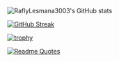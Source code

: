 <p align="center">

![RaflyLesmana3003's GitHub stats](https://github-readme-stats.vercel.app/api?username=RaflyLesmana3003&show_icons=true&theme=radical)

[![GitHub Streak](https://github-readme-streak-stats.herokuapp.com/?user=RaflyLesmana3003&theme=dark)](https://git.io/streak-stats)

[![trophy](https://github-profile-trophy.vercel.app/?username=RaflyLesmana3003&theme=onedark)](https://github.com/RaflyLesmana3003)

[![Readme Quotes](https://quotes-github-readme.vercel.app/api?type=horizontal&theme=dark)](https://github.com/piyushsuthar/github-readme-quotes)
</p>
